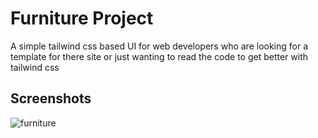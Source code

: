 # Furniture Project

A simple tailwind css based UI for web developers who are looking for a template for there site or just wanting to read the code to get better with tailwind css


## Screenshots

![furniture](https://github.com/Deebo2/furniture/furniture.jpg)